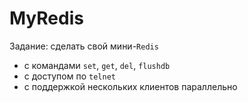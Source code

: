 # MyRedis

Задание: сделать свой мини-`Redis`

- с командами `set`, `get`, `del`, `flushdb`
- с доступом по `telnet`
- с поддержкой нескольких клиентов параллельно
